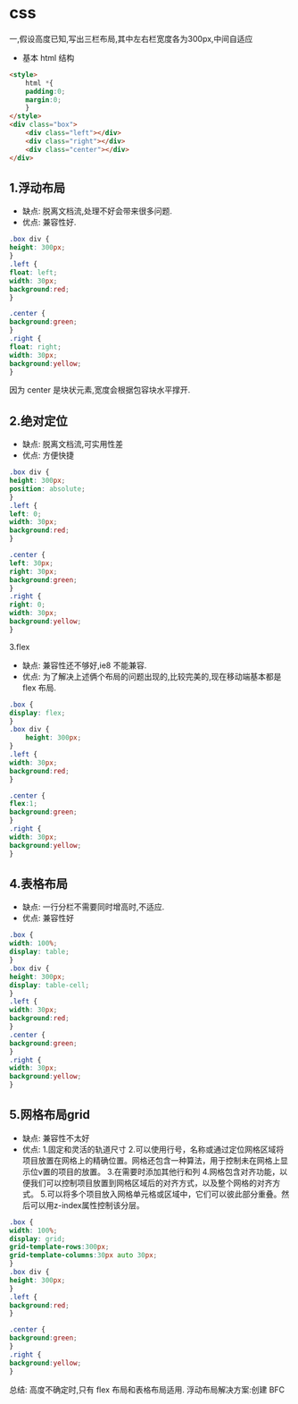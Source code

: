 # css 
一,假设高度已知,写出三栏布局,其中左右栏宽度各为300px,中间自适应

- 基本 html 结构
```html
<style>
    html *{
    padding:0;
    margin:0;
    }
</style>
<div class="box">
    <div class="left"></div>
    <div class="right"></div>
    <div class="center"></div>
</div>
```

## 1.浮动布局
- 缺点: 脱离文档流,处理不好会带来很多问题.
- 优点: 兼容性好.
```css
.box div {
height: 300px;
}
.left {
float: left;
width: 30px;
background:red;
}

.center {
background:green;
}
.right {
float: right;
width: 30px;
background:yellow;
}
```
因为 center 是块状元素,宽度会根据包容块水平撑开.

## 2.绝对定位
- 缺点: 脱离文档流,可实用性差
- 优点: 方便快捷
```css
.box div {
height: 300px;
position: absolute;
}
.left {
left: 0;
width: 30px;
background:red;
}

.center {
left: 30px;
right: 30px;
background:green;
}
.right {
right: 0;
width: 30px;
background:yellow;
}
```
3.flex
- 缺点: 兼容性还不够好,ie8 不能兼容.
- 优点: 为了解决上述俩个布局的问题出现的,比较完美的,现在移动端基本都是 flex 布局.
```css
.box {
display: flex;
}
.box div {
    height: 300px;
}
.left {
width: 30px;
background:red;
}

.center {
flex:1;
background:green;
}
.right {
width: 30px;
background:yellow;
}
```
## 4.表格布局
- 缺点: 一行分栏不需要同时增高时,不适应.
- 优点: 兼容性好
```css
.box {
width: 100%;
display: table;
}
.box div {
height: 300px;
display: table-cell;
}
.left {
width: 30px;
background:red;
}
.center {
background:green;
}
.right {
width: 30px;
background:yellow;
}
```
## 5.网格布局grid
- 缺点: 兼容性不太好
- 优点: 
    1.固定和灵活的轨道尺寸
    2.可以使用行号，名称或通过定位网格区域将项目放置在网格上的精确位置。网格还包含一种算法，用于控制未在网格上显示位v置的项目的放置。
    3.在需要时添加其他行和列
    4.网格包含对齐功能，以便我们可以控制项目放置到网格区域后的对齐方式，以及整个网格的对齐方式。
    5.可以将多个项目放入网格单元格或区域中，它们可以彼此部分重叠。然后可以用z-index属性控制该分层。
```css
.box {
width: 100%;
display: grid;
grid-template-rows:300px;
grid-template-columns:30px auto 30px;
}
.box div {
height: 300px;
}
.left {
background:red;
}

.center {
background:green;
}
.right {
background:yellow;
}
```

总结:
    高度不确定时,只有 flex 布局和表格布局适用.
    浮动布局解决方案:创建 BFC